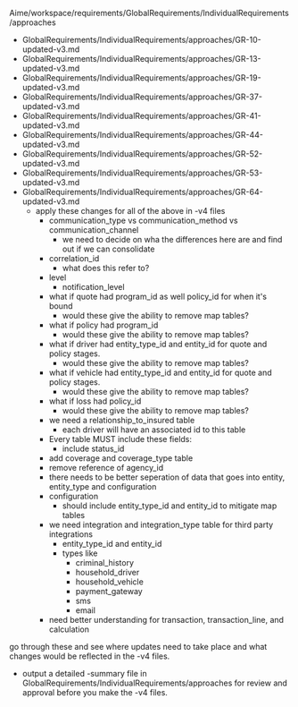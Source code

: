 Aime/workspace/requirements/GlobalRequirements/IndividualRequirements/approaches
- GlobalRequirements/IndividualRequirements/approaches/GR-10-updated-v3.md
- GlobalRequirements/IndividualRequirements/approaches/GR-13-updated-v3.md
- GlobalRequirements/IndividualRequirements/approaches/GR-19-updated-v3.md
- GlobalRequirements/IndividualRequirements/approaches/GR-37-updated-v3.md
- GlobalRequirements/IndividualRequirements/approaches/GR-41-updated-v3.md
- GlobalRequirements/IndividualRequirements/approaches/GR-44-updated-v3.md
- GlobalRequirements/IndividualRequirements/approaches/GR-52-updated-v3.md
- GlobalRequirements/IndividualRequirements/approaches/GR-53-updated-v3.md
- GlobalRequirements/IndividualRequirements/approaches/GR-64-updated-v3.md
  - apply these changes for all of the above in -v4 files
    - communication_type vs communication_method vs communication_channel
      - we need to decide on wha the differences here are and find out if we can consolidate
    - correlation_id
      - what does this refer to?
    - level
      - notification_level
    - what if quote had program_id as well policy_id for when it's bound
      - would these give the ability to remove map tables?
    - what if policy had program_id
      - would these give the ability to remove map tables?
    - what if driver had entity_type_id and entity_id for quote and policy stages.
      - would these give the ability to remove map tables?
    - what if vehicle had entity_type_id and entity_id for quote and policy stages.
      - would these give the ability to remove map tables?
    - what if loss had policy_id
      - would these give the ability to remove map tables?
    - we need a relationship_to_insured table
      - each driver will have an associated id to this table
    - Every table MUST include these fields:
      - include status_id
    - add coverage and coverage_type table
    - remove reference of agency_id
    - there needs to be better seperation of data that goes into entity, entity_type and configuration
    - configuration
      - should include entity_type_id and entity_id to mitigate map tables
    - we need integration and integration_type table for third party integrations
        - entity_type_id and entity_id
        - types like
          - criminal_history
          - household_driver
          - household_vehicle
          - payment_gateway
          - sms
          - email
    - need better understanding for transaction, transaction_line, and calculation

go through these and see where updates need to take place and what changes would be reflected in the -v4 files.
- output a detailed -summary file in GlobalRequirements/IndividualRequirements/approaches for review and approval before you make the -v4 files.